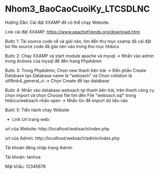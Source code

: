 # Nhom3_BaoCaoCuoiKy_LTCSDLNC
Hướng Dẫn:
Cài đặt XXAMP để có thể chạy Website:

Link cài đặt XXAMP: https://www.apachefriends.org/download.html

Bước 1: Tải source code về và giải nén, tìm đến thư mục xxamp đã cài đặt bỏ file source code đã giải nén vào trong thư mục htdocs

Bước 2: Chạy XXAMP và start module apache và mysql -> Nhấn vào admin trong Actions của mysql để đến trang PhpAdmin

Bước 3: Trong PhpAdmin, Chọn new thanh bên trái -> Đến phần Create Database tạo Database name là "websach" và Chọn collation là utf8mb4_general_ci -> Chọn Create để tạo database

Bước 4: Nhấn vào database websach tại thanh bên trái, trên thanh công cụ chọn import và chọn Choose file tìm đến File "websach.sql" trong htdocs/websach nhấn open -> Nhấn Go để import dữ liệu vào

Bước 5: Tiến hành chạy Website 

* Link Url trang web:

url của Website: http://localhost/websach/index.php

url của Admin: http://localhost/websach/admin/index.php

Tài khoản đăng nhập trang Admin

Tài khoản: tanhoa

Mật khẩu: 12345678
